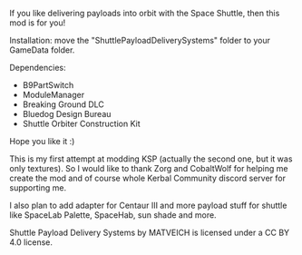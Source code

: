 If you like delivering payloads into orbit with the Space Shuttle, then this mod is for you!

Installation: move the "ShuttlePayloadDeliverySystems" folder to your GameData folder.

Dependencies:
- B9PartSwitch
- ModuleManager
- Breaking Ground DLC
- Bluedog Design Bureau
- Shuttle Orbiter Construction Kit


Hope you like it :)

This is my first attempt at modding KSP (actually the second one, but it was only textures). So I would like to thank Zorg and CobaltWolf for helping me create the mod and of course whole Kerbal Community discord server for supporting me.

I also plan to add adapter for Centaur III and more payload stuff for shuttle like SpaceLab Palette, SpaceHab, sun shade and more.

Shuttle Payload Delivery Systems by MATVEICH is licensed under a CC BY 4.0 license.
